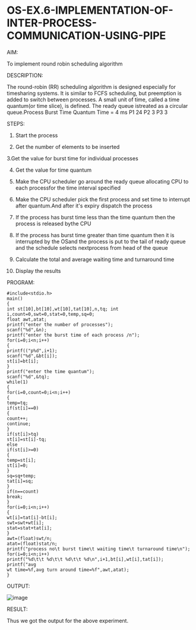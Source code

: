 # OS-EX.6-IMPLEMENTATION-OF-INTER-PROCESS-COMMUNICATION-USING-PIPE

AIM:

To implement round robin scheduling algorithm

DESCRIPTION:

The round-robin (RR) scheduling algorithm is designed especially for timesharing systems. It is similar to FCFS scheduling, but preemption is added to switch between processes. A small unit of time, called a time quantum(or time slice), is defined. The ready queue istreated as a circular queue.Process Burst Time Quantum Time = 4 ms
P1  24
P2  3
P3  3

STEPS:

1. Start the process
 
2. Get the number of elements to be inserted
  
3.Get the value for burst time for individual processes
 
4. Get the value for time quantum
 
5. Make the CPU scheduler go around the ready queue allocating CPU to each processfor the time interval specified
 
6. Make the CPU scheduler pick the first process and set time to interrupt after quantum.And after it's expiry dispatch the process
 
7. If the process has burst time less than the time quantum then the process is released bythe CPU
 
8. If the process has burst time greater than time quantum then it is interrupted by the OSand the process is put to the tail of ready queue and the schedule selects nextprocess from head of the queue
 
9. Calculate the total and average waiting time and turnaround time
 
10. Display the results


PROGRAM:

```
#include<stdio.h>
main()
{
int st[10],bt[10],wt[10],tat[10],n,tq; int
i,count=0,swt=0,stat=0,temp,sq=0;
float awt,atat;
printf("enter the number of processes");
scanf("%d",&n);
printf("enter the burst time of each process /n");
for(i=0;i<n;i++)
{
printf(("p%d",i+1);
scanf("%d",&bt[i]);
st[i]=bt[i];
}
printf("enter the time quantum");
scanf("%d",&tq);
while(1)
{
for(i=0,count=0;i<n;i++)
{
temp=tq;
if(st[i]==0)
{
count++;
continue;
}
if(st[i]>tq)
st[i]=st[i]-tq;
else
if(st[i]>=0)
{
temp=st[i];
st[i]=0;
}
sq=sq+temp;
tat[i]=sq;
}
if(n==count)
break;
}
for(i=0;i<n;i++)
{
wt[i]=tat[i]-bt[i];
swt=swt+wt[i];
stat=stat+tat[i];
}
awt=(float)swt/n;
atat=(float)stat/n;
printf("process no\t burst time\t waiting time\t turnaround time\n");
for(i=0;i<n;i++)
printf("%d\t\t %d\t\t %d\t\t %d\n",i+1,bt[i],wt[i],tat[i]); printf("avg
wt time=%f,avg turn around time=%f",awt,atat);
}
```

OUTPUT:

![image](https://github.com/varsha-2005/OS-EX-1-Assembling-the-System---CASE-STUDY/assets/119288183/21ad8904-dc9b-433b-be00-583d627edbd9)


RESULT:

Thus we got the output for the above experiment.
